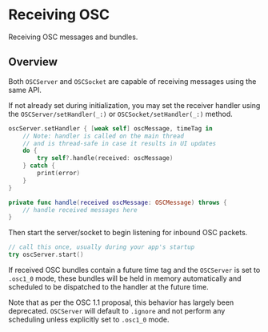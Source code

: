 # Receiving OSC

Receiving OSC messages and bundles.

## Overview

Both ``OSCServer`` and ``OSCSocket`` are capable of receiving messages using the same API.

If not already set during initialization, you may set the receiver handler using the ``OSCServer/setHandler(_:)`` or ``OSCSocket/setHandler(_:)`` method.

```swift
oscServer.setHandler { [weak self] oscMessage, timeTag in
    // Note: handler is called on the main thread
    // and is thread-safe in case it results in UI updates
    do {
        try self?.handle(received: oscMessage)
    } catch {
        print(error)
    }
}

private func handle(received oscMessage: OSCMessage) throws {
    // handle received messages here
}
```

Then start the server/socket to begin listening for inbound OSC packets.

```swift
// call this once, usually during your app's startup
try oscServer.start()
```

If received OSC bundles contain a future time tag and the `OSCServer` is set to `.osc1_0` mode, these bundles will be held in memory automatically and scheduled to be dispatched to the handler at the future time.

Note that as per the OSC 1.1 proposal, this behavior has largely been deprecated. `OSCServer` will default to `.ignore` and not perform any scheduling unless explicitly set to `.osc1_0` mode.
